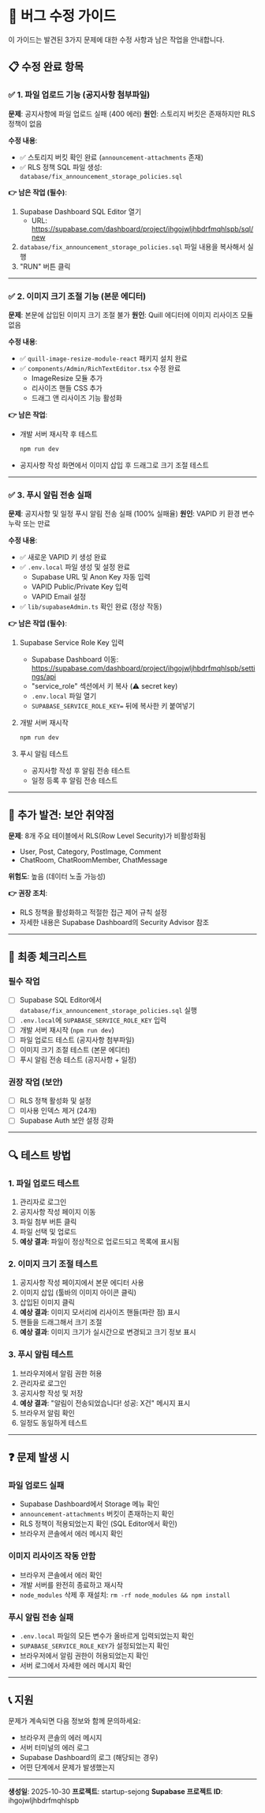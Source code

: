 # 🔧 버그 수정 가이드

이 가이드는 발견된 3가지 문제에 대한 수정 사항과 남은 작업을 안내합니다.

## 📋 수정 완료 항목

### ✅ 1. 파일 업로드 기능 (공지사항 첨부파일)

**문제**: 공지사항에 파일 업로드 실패 (400 에러)
**원인**: 스토리지 버킷은 존재하지만 RLS 정책이 없음

**수정 내용**:
- ✅ 스토리지 버킷 확인 완료 (`announcement-attachments` 존재)
- ✅ RLS 정책 SQL 파일 생성: `database/fix_announcement_storage_policies.sql`

**👉 남은 작업 (필수)**:
1. Supabase Dashboard SQL Editor 열기
   - URL: https://supabase.com/dashboard/project/ihgojwljhbdrfmqhlspb/sql/new
2. `database/fix_announcement_storage_policies.sql` 파일 내용을 복사해서 실행
3. "RUN" 버튼 클릭

---

### ✅ 2. 이미지 크기 조절 기능 (본문 에디터)

**문제**: 본문에 삽입된 이미지 크기 조절 불가
**원인**: Quill 에디터에 이미지 리사이즈 모듈 없음

**수정 내용**:
- ✅ `quill-image-resize-module-react` 패키지 설치 완료
- ✅ `components/Admin/RichTextEditor.tsx` 수정 완료
  - ImageResize 모듈 추가
  - 리사이즈 핸들 CSS 추가
  - 드래그 앤 리사이즈 기능 활성화

**👉 남은 작업**:
- 개발 서버 재시작 후 테스트
  ```bash
  npm run dev
  ```
- 공지사항 작성 화면에서 이미지 삽입 후 드래그로 크기 조절 테스트

---

### ✅ 3. 푸시 알림 전송 실패

**문제**: 공지사항 및 일정 푸시 알림 전송 실패 (100% 실패율)
**원인**: VAPID 키 환경 변수 누락 또는 만료

**수정 내용**:
- ✅ 새로운 VAPID 키 생성 완료
- ✅ `.env.local` 파일 생성 및 설정 완료
  - Supabase URL 및 Anon Key 자동 입력
  - VAPID Public/Private Key 입력
  - VAPID Email 설정
- ✅ `lib/supabaseAdmin.ts` 확인 완료 (정상 작동)

**👉 남은 작업 (필수)**:
1. Supabase Service Role Key 입력
   - Supabase Dashboard 이동: https://supabase.com/dashboard/project/ihgojwljhbdrfmqhlspb/settings/api
   - "service_role" 섹션에서 키 복사 (⚠️ secret key)
   - `.env.local` 파일 열기
   - `SUPABASE_SERVICE_ROLE_KEY=` 뒤에 복사한 키 붙여넣기

2. 개발 서버 재시작
   ```bash
   npm run dev
   ```

3. 푸시 알림 테스트
   - 공지사항 작성 후 알림 전송 테스트
   - 일정 등록 후 알림 전송 테스트

---

## 🚨 추가 발견: 보안 취약점

**문제**: 8개 주요 테이블에서 RLS(Row Level Security)가 비활성화됨
- User, Post, Category, PostImage, Comment
- ChatRoom, ChatRoomMember, ChatMessage

**위험도**: 높음 (데이터 노출 가능성)

**👉 권장 조치**:
- RLS 정책을 활성화하고 적절한 접근 제어 규칙 설정
- 자세한 내용은 Supabase Dashboard의 Security Advisor 참조

---

## 📝 최종 체크리스트

### 필수 작업
- [ ] Supabase SQL Editor에서 `database/fix_announcement_storage_policies.sql` 실행
- [ ] `.env.local`에 `SUPABASE_SERVICE_ROLE_KEY` 입력
- [ ] 개발 서버 재시작 (`npm run dev`)
- [ ] 파일 업로드 테스트 (공지사항 첨부파일)
- [ ] 이미지 크기 조절 테스트 (본문 에디터)
- [ ] 푸시 알림 전송 테스트 (공지사항 + 일정)

### 권장 작업 (보안)
- [ ] RLS 정책 활성화 및 설정
- [ ] 미사용 인덱스 제거 (24개)
- [ ] Supabase Auth 보안 설정 강화

---

## 🔍 테스트 방법

### 1. 파일 업로드 테스트
1. 관리자로 로그인
2. 공지사항 작성 페이지 이동
3. 파일 첨부 버튼 클릭
4. 파일 선택 및 업로드
5. **예상 결과**: 파일이 정상적으로 업로드되고 목록에 표시됨

### 2. 이미지 크기 조절 테스트
1. 공지사항 작성 페이지에서 본문 에디터 사용
2. 이미지 삽입 (툴바의 이미지 아이콘 클릭)
3. 삽입된 이미지 클릭
4. **예상 결과**: 이미지 모서리에 리사이즈 핸들(파란 점) 표시
5. 핸들을 드래그해서 크기 조절
6. **예상 결과**: 이미지 크기가 실시간으로 변경되고 크기 정보 표시

### 3. 푸시 알림 테스트
1. 브라우저에서 알림 권한 허용
2. 관리자로 로그인
3. 공지사항 작성 및 저장
4. **예상 결과**: "알림이 전송되었습니다! 성공: X건" 메시지 표시
5. 브라우저 알림 확인
6. 일정도 동일하게 테스트

---

## ❓ 문제 발생 시

### 파일 업로드 실패
- Supabase Dashboard에서 Storage 메뉴 확인
- `announcement-attachments` 버킷이 존재하는지 확인
- RLS 정책이 적용되었는지 확인 (SQL Editor에서 확인)
- 브라우저 콘솔에서 에러 메시지 확인

### 이미지 리사이즈 작동 안함
- 브라우저 콘솔에서 에러 확인
- 개발 서버를 완전히 종료하고 재시작
- `node_modules` 삭제 후 재설치: `rm -rf node_modules && npm install`

### 푸시 알림 전송 실패
- `.env.local` 파일의 모든 변수가 올바르게 입력되었는지 확인
- `SUPABASE_SERVICE_ROLE_KEY`가 설정되었는지 확인
- 브라우저에서 알림 권한이 허용되었는지 확인
- 서버 로그에서 자세한 에러 메시지 확인

---

## 📞 지원

문제가 계속되면 다음 정보와 함께 문의하세요:
- 브라우저 콘솔의 에러 메시지
- 서버 터미널의 에러 로그
- Supabase Dashboard의 로그 (해당되는 경우)
- 어떤 단계에서 문제가 발생했는지

---

**생성일**: 2025-10-30
**프로젝트**: startup-sejong
**Supabase 프로젝트 ID**: ihgojwljhbdrfmqhlspb
